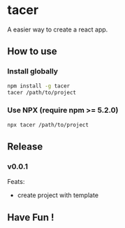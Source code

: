 # tacer

A easier way to create a react app.

## How to use

### Install globally

```sh
npm install -g tacer
tacer /path/to/project
```

### Use NPX (require npm >= 5.2.0)

```sh
npx tacer /path/to/project
```

## Release

### v0.0.1

Feats:

- create project with template

## Have Fun !